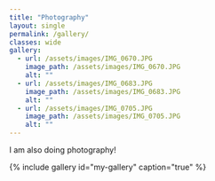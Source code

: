 ```yaml
---
title: "Photography"
layout: single
permalink: /gallery/
classes: wide
gallery:
  - url: /assets/images/IMG_0670.JPG
    image_path: /assets/images/IMG_0670.JPG
    alt: ""
  - url: /assets/images/IMG_0683.JPG
    image_path: /assets/images/IMG_0683.JPG
    alt: ""
  - url: /assets/images/IMG_0705.JPG
    image_path: /assets/images/IMG_0705.JPG
    alt: ""
---
```


I am also doing photography!

{% include gallery id="my-gallery" caption="true" %}